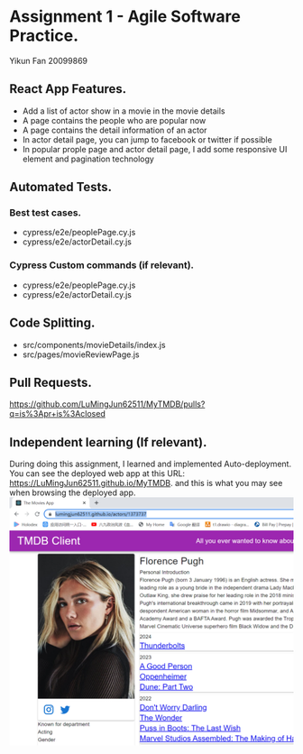 # Assignment 1 - Agile Software Practice.
Yikun Fan
20099869
## React App Features.
 
+ Add a list of actor show in a movie in the movie details
+ A page contains the people who are popular now
+ A page contains the detail information of an actor
+ In actor detail page, you can jump to facebook or twitter if possible
+ In popular prople page and actor detail page, I add some responsive UI element and pagination technology

## Automated Tests.
### Best test cases.
+ cypress/e2e/peoplePage.cy.js
+ cypress/e2e/actorDetail.cy.js

### Cypress Custom commands (if relevant).
+ cypress/e2e/peoplePage.cy.js
+ cypress/e2e/actorDetail.cy.js
## Code Splitting.
+ src/components/movieDetails/index.js
+ src/pages/movieReviewPage.js

## Pull Requests.
https://github.com/LuMingJun62511/MyTMDB/pulls?q=is%3Apr+is%3Aclosed

## Independent learning (If relevant).

During doing this assignment, I learned and implemented Auto-deployment. You can see the deployed web app at this URL: https://LuMingJun62511.github.io/MyTMDB. 
and this is what you may see when browsing the deployed app.
![](./image/img1.jpg)


